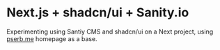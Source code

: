 # Next.js + shadcn/ui + Sanity.io
Experimenting using Santiy CMS and shadcn/ui on a Next project, using [pserb.me](https://www.pserb.me) homepage as a base.
